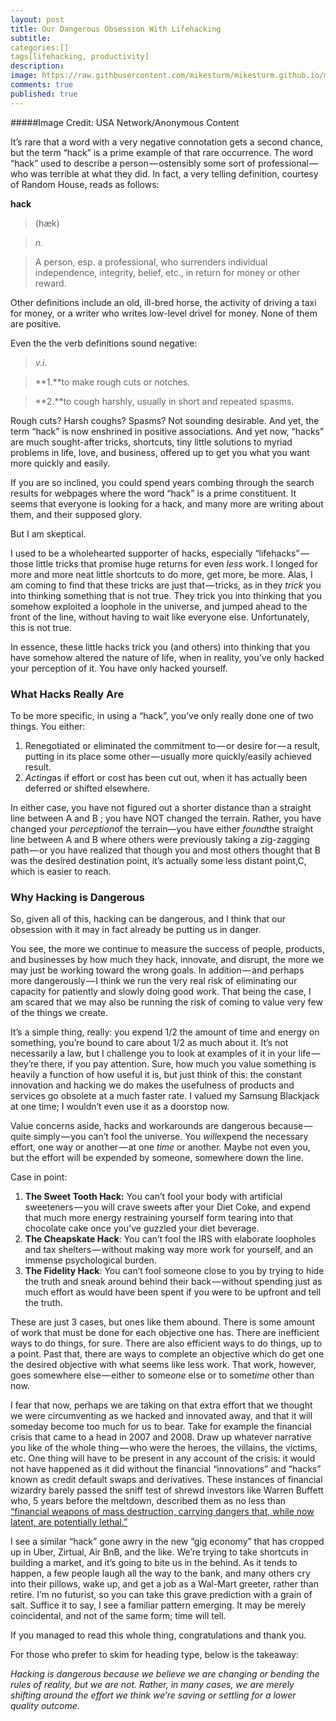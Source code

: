 ```yaml
---
layout: post
title: Our Dangerous Obsession With Lifehacking
subtitle: 
categories:[]
tags[lifehacking, productivity]
description:
image: https://raw.githbusercontent.com/mikesturm/mikesturm.github.io/master/assets/Fsocietyman.png
comments: true
published: true
---
```


#####Image Credit: USA Network/Anonymous Content

It’s rare that a word with a very negative connotation gets a second chance, but the term “hack” is a prime example of that rare occurrence. The word “hack” used to describe a person — ostensibly some sort of professional — who was terrible at what they did. In fact, a very telling definition, courtesy of Random House, reads as follows:

 **hack**

> (hæk)

> *n.*

> A person, esp. a professional, who surrenders individual independence,
> integrity, belief, etc., in return for money or other reward.

Other definitions include an old, ill-bred horse, the activity of
driving a taxi for money, or a writer who writes low-level drivel for
money. None of them are positive.

Even the the verb definitions sound negative:

> *v.i.*

> **1.**to make rough cuts or notches.

> **2.**to cough harshly, usually in short and repeated spasms.

Rough cuts? Harsh coughs? Spasms? Not sounding desirable. And yet, the
term “hack” is now enshrined in positive associations. And yet now,
“hacks” are much sought-after tricks, shortcuts, tiny little solutions
to myriad problems in life, love, and business, offered up to get you
what you want more quickly and easily.

If you are so inclined, you could spend years combing through the search
results for webpages where the word “hack” is a prime constituent. It
seems that everyone is looking for a hack, and many more are writing
about them, and their supposed glory.

But I am skeptical.

I used to be a wholehearted supporter of hacks, especially
“lifehacks” — those little tricks that promise huge returns for even
*less* work. I longed for more and more neat little shortcuts to do
more, get more, be more. Alas, I am coming to find that these tricks are
just that — tricks, as in they *trick* you into thinking something that
is not true. They trick you into thinking that you somehow exploited a
loophole in the universe, and jumped ahead to the front of the line,
without having to wait like everyone else. Unfortunately, this is not
true.

In essence, these little hacks trick you (and others) into thinking that
you have somehow altered the nature of life, when in reality, you’ve
only hacked your perception of it. You have only hacked yourself.

### What Hacks Really Are

To be more specific, in using a “hack”, you’ve only really done one of
two things. You either:

1.  Renegotiated or eliminated the commitment to — or desire for — a
    result, putting in its place some other — usually more
    quickly/easily achieved result.
2.  *Acting*as if effort or cost has been cut out, when it has actually
    been deferred or shifted elsewhere.

In either case, you have not figured out a shorter distance than a
straight line between A and B ; you have NOT changed the terrain.
Rather, you have changed your *perception*of the terrain—you have either
*found*the straight line between A and B where others were previously
taking a zig-zagging path — or you have realized that though you and
most others thought that B was the desired destination point, it’s
actually some less distant point,C, which is easier to reach.

### Why Hacking is Dangerous

So, given all of this, hacking can be dangerous, and I think that our
obsession with it may in fact already be putting us in danger.

You see, the more we continue to measure the success of people,
products, and businesses by how much they hack, innovate, and disrupt,
the more we may just be working toward the wrong goals. In
addition — and perhaps more dangerously — I think we run the very real
risk of eliminating our capacity for patiently and slowly doing good
work. That being the case, I am scared that we may also be running the
risk of coming to value very few of the things we create.

It’s a simple thing, really: you expend 1/2 the amount of time and
energy on something, you’re bound to care about 1/2 as much about it.
It’s not necessarily a law, but I challenge you to look at examples of
it in your life — they’re there, if you pay attention. Sure, how much
you value something is heavily a function of how useful it is, but just
think of this: the constant innovation and hacking we do makes the
usefulness of products and services go obsolete at a much faster rate. I
valued my Samsung Blackjack at one time; I wouldn’t even use it as a
doorstop now.

Value concerns aside, hacks and workarounds are dangerous
because — quite simply — you can’t fool the universe. You *will*expend
the necessary effort, one way or another — at one *time* or another.
Maybe not even you, but the effort will be expended by someone,
somewhere down the line.

Case in point:

1.  **The Sweet Tooth Hack:** You can’t fool your body with artificial
    sweeteners — you will crave sweets after your Diet Coke, and expend
    that much more energy restraining yourself form tearing into that
    chocolate cake once you’ve guzzled your diet beverage.
2.  **The Cheapskate Hack**: You can’t fool the IRS with elaborate
    loopholes and tax shelters — without making way more work for
    yourself, and an immense psychological burden.
3.  **The Fidelity Hack**: You can’t fool someone close to you by trying
    to hide the truth and sneak around behind their back — without
    spending just as much effort as would have been spent if you were to
    be upfront and tell the truth.

These are just 3 cases, but ones like them abound. There is some amount
of work that must be done for each objective one has. There are
inefficient ways to do things, for sure. There are also efficient ways
to do things, up to a point. Past that, there are ways to complete an
objective which do get one the desired objective with what seems like
less work. That work, however, goes somewhere else — either to some*one*
else or to some*time* other than now.

I fear that now, perhaps we are taking on that extra effort that we
thought we were circumventing as we hacked and innovated away, and that
it will someday become too much for us to bear. Take for example the
financial crisis that came to a head in 2007 and 2008. Draw up whatever
narrative you like of the whole thing — who were the heroes, the
villains, the victims, etc. One thing will have to be present in any
account of the crisis: it would not have happened as it did without the
financial “innovations” and “hacks” known as credit default swaps and
derivatives. These instances of financial wizardry barely passed the
sniff test of shrewd investors like Warren Buffett who, 5 years before
the meltdown, described them as no less than [“financial weapons of mass
destruction, carrying dangers that, while now latent, are potentially
lethal.”](http://www.berkshirehathaway.com/2002ar/2002ar.pdf)

I see a similar “hack” gone awry in the new “gig economy” that has
cropped up in Uber, Zirtual, Air BnB, and the like. We’re trying to take
shortcuts in building a market, and it’s going to bite us in the behind.
As it tends to happen, a few people laugh all the way to the bank, and
many others cry into their pillows, wake up, and get a job as a Wal-Mart
greeter, rather than retire. I’m no futurist, so you can take this grave
prediction with a grain of salt. Suffice it to say, I see a familiar
pattern emerging. It may be merely coincidental, and not of the same
form; time will tell.

If you managed to read this whole thing, congratulations and thank you.

For those who prefer to skim for heading type, below is the takeaway:

*Hacking is dangerous because we believe we are changing or bending the
rules of reality, but we are not. Rather, in many cases, we are merely
shifting around the effort we think we’re saving or settling for a lower
quality outcome.*
